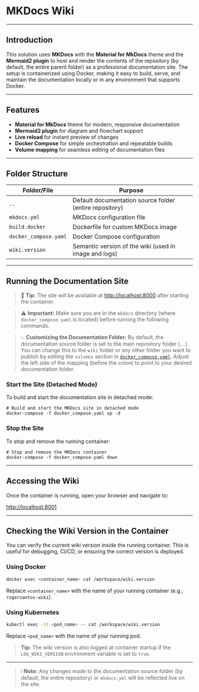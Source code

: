 ﻿# MKDocs Wiki
---

## Introduction

This solution uses **MKDocs** with the **Material for MkDocs** theme and the **Mermaid2 plugin** to host and render the contents of the repository (by default, the entire parent folder) as a professional documentation site. 
The setup is containerized using Docker, making it easy to build, serve, and maintain the documentation locally or in any environment that supports Docker.

---

## Features

- **Material for MkDocs** theme for modern, responsive documentation
- **Mermaid2 plugin** for diagram and flowchart support
- **Live reload** for instant preview of changes
- **Docker Compose** for simple orchestration and repeatable builds
- **Volume mapping** for seamless editing of documentation files

---

## Folder Structure

| Folder/File         | Purpose                                      |
|--------------------|----------------------------------------------|
| `..`               | Default documentation source folder (entire repository) |
| `mkdocs.yml`       | MKDocs configuration file                    |
| `build.docker`     | Dockerfile for custom MKDocs image           |
| `docker_compose.yaml` | Docker Compose configuration               |
| `wiki.version`     | Semantic version of the wiki (used in image and logs) |

---

## Running the Documentation Site

> 📌 **Tip:** The site will be available at [http://localhost:8000](http://localhost:8000) after starting the container.

> ⚠️ **Important:** Make sure you are in the `mkdocs` directory (where `docker_compose.yaml` is located) before running the following commands.

> 💡 **Customizing the Documentation Folder:**
> By default, the documentation source folder is set to the main repository folder (`..`). You can change this to the `wiki` folder or any other folder you want to publish by editing the `volumes` section in [`docker_compose.yaml`](docker_compose.yaml). 
Adjust the left side of the mapping (before the colon) to point to your desired documentation folder.

### Start the Site (Detached Mode)

To build and start the documentation site in detached mode:

```shell
# Build and start the MKDocs site in detached mode
docker-compose -f docker_compose.yaml up -d
```

### Stop the Site

To stop and remove the running container:

```shell
# Stop and remove the MKDocs container
docker-compose -f docker_compose.yaml down
```

---

## Accessing the Wiki

Once the container is running, open your browser and navigate to:

[http://localhost:8001](http://localhost:8001)

---

## Checking the Wiki Version in the Container

You can verify the current wiki version inside the running container. This is useful for debugging, CI/CD, or ensuring the correct version is deployed.

### Using Docker

```sh
docker exec <container_name> cat /workspace/wiki.version
```
Replace `<container_name>` with the name of your running container (e.g., `rogersantos-wiki`).

### Using Kubernetes

```sh
kubectl exec -it <pod_name> -- cat /workspace/wiki.version
```
Replace `<pod_name>` with the name of your running pod.

> **Tip:** The wiki version is also logged at container startup if the `LOG_WIKI_VERSION` environment variable is set to `true`.

---

> ℹ️ **Note:** Any changes made to the documentation source folder (by default, the entire repository) or `mkdocs.yml` will be reflected live on the site.
